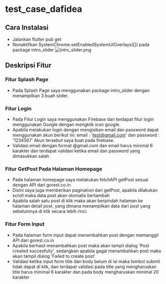 # test_case_dafidea

## Cara Instalasi
- Jalankan flutter pub get
- Nonaktifkan SystemChrome.setEnabledSystemUIOverlays([]) pada package intro_slider
  ![intro_slider.png](https://drive.google.com/uc?export=view&id=1U2QosJdASdJL3uG3GsyJYX7sSwtbd5D0)
  
## Deskripsi Fitur
### Fitur Splash Page
- Pada Splash Page saya menggunakan package intro_slider dengan menampilkan 3 buah slider.

### Fitur Login
- Pada Fitur Login saya menggunakan Firebase dan terdapat fitur login menggunakan Google dengan mengklik icon google.
- Apabila melakukan login dengan mengisikan email dan password dapat menggunakan akun berikut ini:
  email : 'test@gmail.com' dan password : '1234567'
  Akun tersebut saya buat pada firebase.
- Validasi email dengan format @gmail.com dan email harus minimal 6 karakter dan terdapat validasi ketika email dan password yang dimasukkan salah

### Fitur GetPost Pada Halaman Homepage
- Pada halaman homepage saya melakukan fetchAPI getPost sesuai dengan API dari gorest.co.in
- Disini saya juga memberikan pagination dari getPost, apabila dilakukan scroll maka data post akan otomatis bertambah
- Apabila salah satu post di klik maka akan berpindah halaman ke halaman detail post, yang dimana menampilkan data dari post yang sebelumnya di klik secara lebih rinci

### Fitur Form Input 
- Pada halaman form input dapat menambahkan post dengan memanggil API dari gorest.co.in
- Apabila berhasil menambahkan post maka akan tampil dialog 'Post created succesfully', sedangkan apabila gagal menambahkan post maka akan tampil dialog 'Failed to create post'
- Validasi ketika input form title dan body belum di isi maka tombol submit tidak dapat di klik, dan terdapat validasi pada title yang mengharuskan title harus minimal 6 karakter dan pada body mengharuskan minimal 20 karakter


